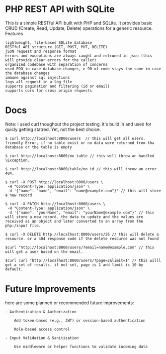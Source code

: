 # PHP REST API with SQLite

This is a simple RESTful API built with PHP and SQLite. It provides basic CRUD (Create, Read, Update, Delete) operations for a generic resource.
Features

    lightweight, file-based SQLite database
    RESTful API structure (GET, POST, PUT, DELETE)
    jSON request and response format
    errors and exceptions are always caught and retruned in json (this will provide clear errors for the caller)
    organized codebase with separation of concerns
    used PDO in case database changes, > 90 of code stays the same in case the database changes
    immune against sql injections
    logs all request in a log file
    supports pagination and filtering (id or email)
    supports cors for cross origin requests


#  Docs
Note: i used curl thoughout the project testing. it's build in and used for quicly getting statred. Yet, not the best choice.
    
    $ curl http://localhost:8000/users  // this will get all users. friendly Error, if no table exist or no data were returned from tha database or the table is empty

    $ curl http://localhost:8000/no_table // this will throw an handled \Exception.

    $ curl http://localhost:8000/table/no_id // this will throw an error 404.

    $ curl -X POST http://localhost:8000/users \
     -H "Content-Type: application/json" \
     -d '{"name": "name", "email": "name@example.com"}' // this will store a new record

    $ curl -X PATCH http://localhost:8000/users \
     -H "Content-Type: application/json" \
     -d '{"name": "yourName", "email": "yourName@example.com"}' // this will store a new record. the data to update and the values are received as an object and later converted to an array from the php:/input file. 

    $ curl -X DELETE http://localhost:8000/users/26 // this will delete a resource. or a 404 response code if the delete resource was not found

    $curl "http://localhost:8000/users/?email=name@example.com" // this will get a user based on the email.

    $curl curl "http://localhost:8000/users/?page=2&limit=1" // this willl get a set of results. if not set, page is 1 and limit is 10 by default. 


# Future Improvements

here are some planned or recommended future improvements:

    - Authentication & Authorization

        Add token-based (e.g., JWT) or session-based authentication

        Role-based access control

    - Input Validation & Sanitization

        Use middleware or helper functions to validate incoming data
